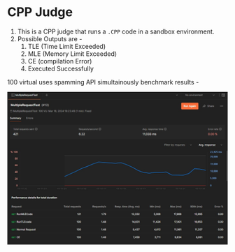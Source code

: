# CPP Judge

1. This is a CPP judge that runs a `.CPP` code in a sandbox environment.
2. Possible Outputs are -
   1. TLE (Time Limit Exceeded)
   2. MLE (Memory Limit Exceeded)
   3. CE (compilation Error)
   4. Executed Successfully



100 virtual uses spamming API simultainously benchmark results - 



<img src="./Scale.jpeg">